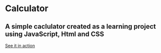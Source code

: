 # Calculator
## A simple caclulator created as a learning project using JavaScript, Html and CSS
[See it in action](https://github.com/M-ChiragShah/M-ChiragShah.github.io)
